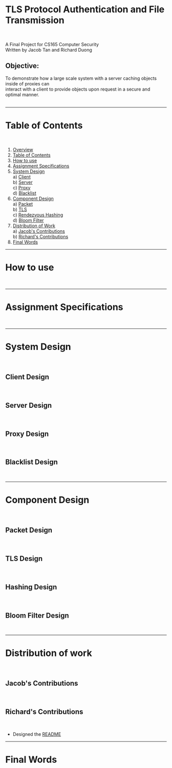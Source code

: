 
TLS Protocol Authentication and File Transmission
=================================================
<a name="overview"/><br>

A Final Project for CS165 Computer Security<br>
Written by Jacob Tan and Richard Duong<br>

## Objective:
To demonstrate how a large scale system with a server caching objects inside of proxies can<br>
interact with a client to provide objects upon request in a secure and optimal manner.<br><br>

___

Table of Contents
=================
<a name="table-of-contents"/><br>

1. [Overview](#overview)<br>
2. [Table of Contents](#table-of-contents)<br>
3. [How to use](#how-to-use)<br>
4. [Assignment Specifications](#specifications)<br>
5. [System Design](#system-design)<br>
        a) [Client](#client-design)<br>
        b) [Server](#server-design)<br>
        c) [Proxy](#proxy-design)<br>
        d) [Blacklist](#blacklist-design)<br>
6. [Component Design](#component-design)<br>
        a) [Packet](#packet-design)<br>
        b) [TLS](#tls-design)<br>
        c) [Rendezvous Hashing](#hashing-design)<br>
        d) [Bloom Filter](#bloom-filter-design)<br>
5. [Distribution of Work](#distribution-of-work)<br>
        a) [Jacob's Contributions](#jacob-contribution)<br>
        b) [Richard's Contributions](#richard-contribution)<br>
6. [Final Words](#final-words)<br>

___

How to use
==========
<a name="how-to-use"/><br>

___

Assignment Specifications
=========================
<a name="specifications"/><br>

___

System Design
=============
<a name="system-design"/><br>

## Client Design
<a name="client-design"/><br>

## Server Design
<a name="server-design"/><br>

## Proxy Design
<a name="proxy-design"/><br>

## Blacklist Design
<a name="blacklist-design"/><br>

___

Component Design
================
<a name="component-design"/><br>

## Packet Design
<a name="packet-design"/><br>

## TLS Design
<a name="tls-design"/><br>

## Hashing Design
<a name="hashing-design"/><br>

## Bloom Filter Design
<a name="bloom-filter"/><br>

___

Distribution of work
====================
<a name="distribution-of-work"/><br>
  
## Jacob's Contributions
<a name="jacob-contribution"/><br>
  
## Richard's Contributions
<a name="richard-contribution"/><br>
    
+ Designed the [README](readme.md)
  
___ 

Final Words
===========
<a name="final-words"/><br>



  

